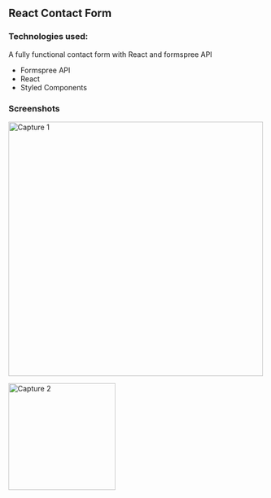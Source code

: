 ## React Contact Form

### Technologies used:

A fully functional contact form with React and formspree API

- Formspree API
- React
- Styled Components

### Screenshots
<img
width="500"
alt="Capture 1"
src="https://github.com/allenarduino/react-contact-form/blob/master/demo-screenshots/demo2.png">


<img
width="210"
alt="Capture 2"
src="https://github.com/allenarduino/react-contact-form/blob/master/demo-screenshots/demo1.png">

